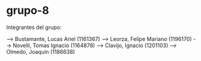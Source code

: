 # grupo-8

Integrantes del grupo:

--> Bustamante, Lucas Ariel (1161367)
--> Leorza, Felipe Mariano (1196170)
--> Novelli, Tomas Ignacio (1164878)
--> Clavijo, Ignacio (1201103)
--> Olmedo, Joaquin (1186638)
